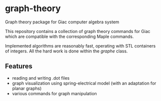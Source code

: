 # graph-theory
Graph theory package for Giac computer algebra system

This repository contains a collection of graph theory commands for Giac which are compatible with the corresponding Maple commands.

Implemented algorithms are reasonably fast, operating with STL containers of integers.
All the hard work is done within the *graphe* class.

## Features
- reading and writing .dot files
- graph visualization using spring-electrical model (with an adaptation for planar graphs)
- various commands for graph manipulation
